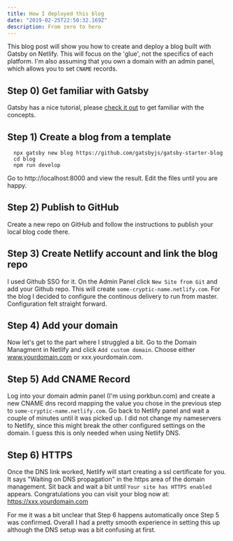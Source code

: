 ```yaml
---
title: How I deployed this blog
date: "2019-02-25T22:50:32.169Z"
description: From zero to hero
---
```


This blog post will show you how to create and deploy a blog built with Gatsby on Netlify. This will focus on the 'glue', not the specifics of each platform. I'm also assuming that you own a domain with an admin panel, which allows you to set `CNAME` records.

## Step 0) Get familiar with Gatsby

Gatsby has a nice tutorial, please [check it out](https://www.gatsbyjs.org/tutorial/) to get familiar with the concepts.

## Step 1) Create a blog from a template

```
  npx gatsby new blog https://github.com/gatsbyjs/gatsby-starter-blog
  cd blog
  npm run develop
```

Go to http://localhost:8000 and view the result. Edit the files until you are happy.

## Step 2) Publish to GitHub

Create a new repo on GitHub and follow the instructions to publish your local blog code there.

## Step 3) Create Netlify account and link the blog repo

I used Github SSO for it. On the Admin Panel click `New Site from Git` and add your Github repo. This will create `some-cryptic-name.netlify.com`. For the blog I decided to configure the continous delivery to run from master. Configuration felt straight forward.

## Step 4) Add your domain

Now let's get to the part where I struggled a bit. Go to the Domain Managment in Netlify and click `Add custom domain`. Choose either www.yourdomain.com or xxx.yourdomain.com.

## Step 5) Add CNAME Record

Log into your domain admin panel (I'm using porkbun.com) and create a new CNAME dns record mapping the value you chose in the previous step to `some-cryptic-name.netlify.com`. Go back to Netlify panel and wait a couple of minutes until it was picked up. I did not change my nameservers to Netlify, since this might break the other configured settings on the domain. I guess this is only needed when using Netlify DNS.

## Step 6) HTTPS

Once the DNS link worked, Netlify will start creating a ssl certificate for you. It says "Waiting on DNS propagation" in the https area of the domain management. Sit back and wait a bit until `Your site has HTTPS enabled` appears. Congratulations you can visit your blog now at: https://xxx.yourdomain.com

For me it was a bit unclear that Step 6 happens automatically once Step 5 was confirmed. Overall I had a pretty smooth experience in setting this up although the DNS setup was a bit confusing at first.
